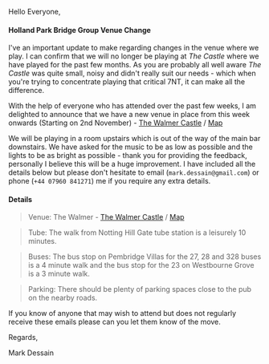 
Hello Everyone,

####  Holland Park Bridge Group Venue Change

I've an important update to make regarding changes in the venue where we play. I can confirm that we will no longer be playing at _The Castle_ where we have played for the past few months. As you are probably all well aware _The Castle_ was quite small, noisy and didn't really suit our needs - which when you're trying to concentrate playing that critical 7NT, it can make all the difference.

With the help of everyone who has attended over the past few weeks, I am delighted to announce that we have a new venue in place from this week onwards (Starting on 2nd November) - [The Walmer Castle](https://www.walmercastlenottinghill.co.uk/) / [Map](https://goo.gl/maps/QcMgQpUAovE2)

We will be playing in a room upstairs which is out of the way of the main bar downstairs. We have asked for the music to be as low as possible and the lights to be as bright as possible - thank you for providing the feedback, personally I believe this will be a huge improvement. I have included all the details below but please don't hesitate to email (`mark.dessain@gmail.com`) or phone (`+44 07960 841271`) me if you require any extra details.

#### Details

> Venue: The Walmer - [The Walmer Castle](https://www.walmercastlenottinghill.co.uk/) / [Map](https://goo.gl/maps/QcMgQpUAovE2)

> Tube: The walk from Notting Hill Gate tube station is a leisurely 10 minutes.

> Buses: The bus stop on Pembridge Villas for the 27, 28 and 328 buses is a 4 minute walk and the bus stop for the 23 on Westbourne Grove is a 3 minute walk.

> Parking: There should be plenty of parking spaces close to the pub on the nearby roads.

If you know of anyone that may wish to attend but does not regularly receive these emails please can you let them know of the move.

Regards,

Mark Dessain

